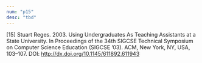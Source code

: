 ```yaml
---
num: "p15"
desc: "tbd"
---
```


[15] Stuart Reges. 2003. Using Undergraduates As Teaching Assistants at a State University. In Proceedings of the 34th SIGCSE Technical Symposium on Computer Science Education (SIGCSE ’03). ACM, New York, NY, USA, 103–107. DOI: 
<http://dx.doi.org/10.1145/611892.611943>





